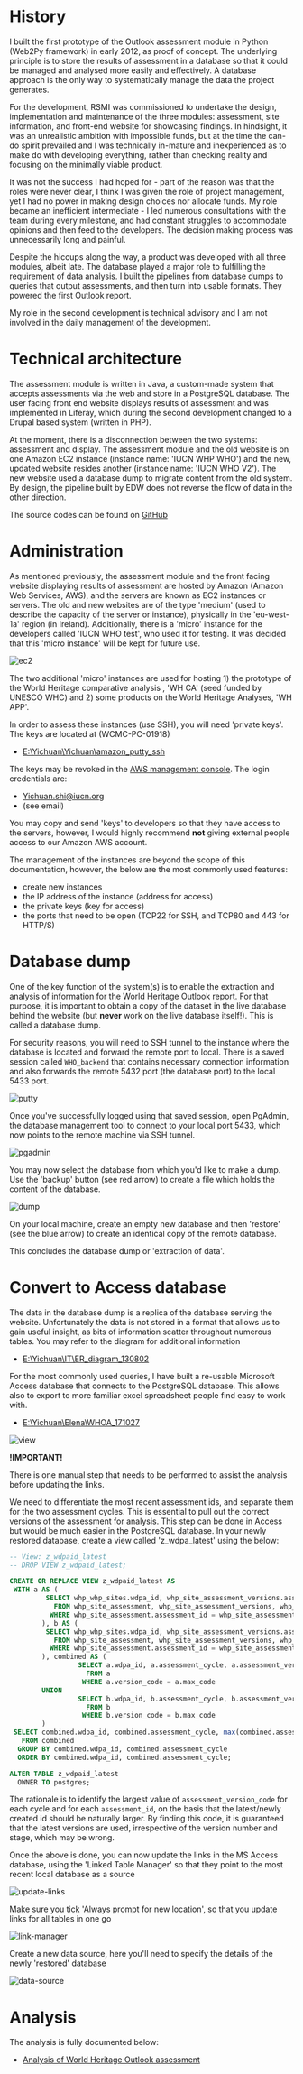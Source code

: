 # History

I built the first prototype of the Outlook assessment module in Python (Web2Py framework) in early 2012, as proof of concept. The underlying principle is to store the results of assessment in a database so that it could be managed and analysed more easily and effectively. A database approach is the only way to systematically manage the data the project generates.

For the development, RSMI was commissioned to undertake the design, implementation and maintenance of the three modules: assessment, site information, and front-end website for showcasing findings. In hindsight, it was an unrealistic ambition with impossible funds, but at the time the can-do spirit prevailed and I was technically in-mature and inexperienced as to make do with developing everything, rather than checking reality and focusing on the minimally viable product.

It was not the success I had hoped for - part of the reason was that the roles were never clear, I think I was given the role of project management, yet I had no power in making design choices nor allocate funds. My role became an inefficient intermediate - I led numerous consultations with the team during every milestone, and had constant struggles to accommodate opinions and then feed to the developers. The decision making process was unnecessarily long and painful.

Despite the hiccups along the way, a product was developed with all three modules, albeit late. The database played a major role to fulfilling the requirement of data analysis. I built the pipelines from database dumps to queries that output assessments, and then turn into usable formats. They powered the first Outlook report.

My role in the second development is technical advisory and I am not involved in the daily management of the development.

# Technical architecture

The assessment module is written in Java, a custom-made system that accepts assessments via the web and store in a PostgreSQL database. The user facing front end website displays results of assessment and was implemented in Liferay, which during the second development changed to a Drupal based system (written in PHP).

At the moment, there is a disconnection between the two systems: assessment and display. The assessment module and the old website is on one Amazon EC2 instance (instance name: 'IUCN WHP WHO') and the new, updated website resides another (instance name: 'IUCN WHO V2'). The new website used a database dump to migrate content from the old system. By design, the pipeline built by EDW does not reverse the flow of data in the other direction.

The source codes can be found on [GitHub](https://github.com/iucn-whp)

# Administration

As mentioned previously, the assessment module and the front facing website displaying results of assessment are hosted by Amazon (Amazon Web Services, AWS), and the servers are known as EC2 instances or servers. The old and new websites are of the type 'medium' (used to describe the capacity of the server or instance), physically in the 'eu-west-1a' region (in Ireland). Additionally, there is a 'micro' instance for the developers called 'IUCN WHO test', who used it for testing. It was decided that this 'micro instance' will be kept for future use.

![ec2](./img/ec2.png)

The two additional 'micro' instances are used for hosting 1) the prototype of the World Heritage comparative analysis , 'WH CA' (seed funded by UNESCO WHC) and 2) some products on the World Heritage Analyses, 'WH APP'. 

In order to assess these instances (use SSH), you will need 'private keys'. The keys are located at (WCMC-PC-01918)

- [E:\Yichuan\Yichuan\amazon_putty_ssh](E:\Yichuan\Yichuan\amazon_putty_ssh)

The keys may be revoked in the [AWS management console](https://aws.amazon.com). The login credentials are:

- Yichuan.shi@iucn.org
- (see email)

You may copy and send 'keys' to developers so that they have access to the servers, however, I would highly recommend **not** giving external people access to our Amazon AWS account.

The management of the instances are beyond the scope of this documentation, however, the below are the most commonly used features:

- create new instances
- the IP address of the instance (address for access)
- the private keys (key for access)
- the ports that need to be open (TCP22 for SSH, and TCP80 and 443 for HTTP/S)

# Database dump

One of the key function of the system(s) is to enable the extraction and analysis of information for the World Heritage Outlook report. For that purpose, it is important to obtain a copy of the dataset in the live database behind the website (but **never** work on the live database itself!). This is called a database dump.

For security reasons, you will need to SSH tunnel to the instance where the database is located and forward the remote port to local. There is a saved session called `WHO_backend` that contains necessary connection information and also forwards the remote 5432 port (the database port) to the local 5433 port. 

![putty](./img/ssh-tunnel.png)

Once you've successfully logged using that saved session, open PgAdmin, the database management tool to connect to your local port 5433, which now points to the remote machine via SSH tunnel. 

![pgadmin](./img/pgadmin.png)

You may now select the database from which you'd like to make a dump. Use the 'backup' button (see red arrow) to create a file which holds the content of the database.

![dump](./img/dump.png)

On your local machine, create an empty new database and then 'restore' (see the blue arrow) to create an identical copy of the remote database. 

This concludes the database dump or 'extraction of data'.

# Convert to Access database

The data in the database dump is a replica of the database serving the website. Unfortunately the data is not stored in a format that allows us to gain useful insight, as bits of information scatter throughout numerous tables. You may refer to the diagram for additional information

- [E:\Yichuan\IT\ER_diagram_130802](E:\Yichuan\IT\ER_diagram_130802)

For the most commonly used queries, I have built a re-usable Microsoft Access database that connects to the PostgreSQL database. This allows also to export to more familiar excel spreadsheet people find easy to work with.

- [E:\Yichuan\Elena\WHOA_171027](E:\Yichuan\Elena\WHOA_171027)

![view](./img/view.png)

**!IMPORTANT!** 

There is one manual step that needs to be performed to assist the analysis before updating the links. 

We need to differentiate the most recent assessment ids, and separate them for the two assessment cycles. This is essential to pull out the correct versions of the assessment for analysis. This step can be done in Access but would be much easier in the PostgreSQL database. In your newly restored database, create a view called 'z_wdpa_latest' using the below:

```sql
-- View: z_wdpaid_latest
-- DROP VIEW z_wdpaid_latest;

CREATE OR REPLACE VIEW z_wdpaid_latest AS 
 WITH a AS (
         SELECT whp_whp_sites.wdpa_id, whp_site_assessment_versions.assessment_id, whp_site_assessment_versions.assessment_version_id, whp_whp_sites.name_en, whp_site_assessment.assessment_cycle, whp_site_assessment_versions.version_code, max(whp_site_assessment_versions.version_code) OVER (PARTITION BY whp_site_assessment_versions.assessment_id) AS max_code
           FROM whp_site_assessment, whp_site_assessment_versions, whp_whp_sites
          WHERE whp_site_assessment.assessment_id = whp_site_assessment_versions.assessment_id AND whp_whp_sites.site_id = whp_site_assessment.site_id AND whp_site_assessment.assessment_cycle::text = '2014'::text
        ), b AS (
         SELECT whp_whp_sites.wdpa_id, whp_site_assessment_versions.assessment_id, whp_site_assessment_versions.assessment_version_id, whp_whp_sites.name_en, whp_site_assessment.assessment_cycle, whp_site_assessment_versions.version_code, max(whp_site_assessment_versions.version_code) OVER (PARTITION BY whp_site_assessment_versions.assessment_id) AS max_code
           FROM whp_site_assessment, whp_site_assessment_versions, whp_whp_sites
          WHERE whp_site_assessment.assessment_id = whp_site_assessment_versions.assessment_id AND whp_whp_sites.site_id = whp_site_assessment.site_id AND whp_site_assessment.assessment_cycle::text = '2017'::text
        ), combined AS (
                 SELECT a.wdpa_id, a.assessment_cycle, a.assessment_version_id
                   FROM a
                  WHERE a.version_code = a.max_code
        UNION 
                 SELECT b.wdpa_id, b.assessment_cycle, b.assessment_version_id
                   FROM b
                  WHERE b.version_code = b.max_code
        )
 SELECT combined.wdpa_id, combined.assessment_cycle, max(combined.assessment_version_id) AS assessment_version_id
   FROM combined
  GROUP BY combined.wdpa_id, combined.assessment_cycle
  ORDER BY combined.wdpa_id, combined.assessment_cycle;

ALTER TABLE z_wdpaid_latest
  OWNER TO postgres;
```

The rationale is to identify the largest value of `assessment_version_code` for each cycle and for each `assessment_id`, on the basis that the latest/newly created id should be naturally larger. By finding this code, it is guaranteed that the latest versions are used, irrespective of the version number and stage, which may be wrong.

Once the above is done, you can now update the links in the MS Access database, using the 'Linked Table Manager' so that they point to the most recent local database as a source

![update-links](./img/update-link.png)

Make sure you tick 'Always prompt for new location', so that you update links for all tables in one go

![link-manager](./img/link-manager.png)

Create a new data source, here you'll need to specify the details of the newly 'restored' database

![data-source](./img/data-source.png)

# Analysis

The analysis is fully documented below:

- [Analysis of World Heritage Outlook assessment](http://nbviewer.jupyter.org/github/Yichuans/world-heritage-outlook-analysis/blob/master/analysis.ipynb)


